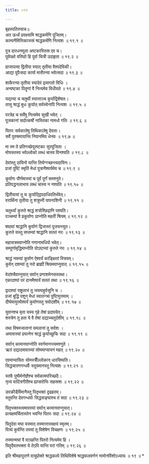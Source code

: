 ```yaml
---
title: ०१९

---
```

बृहस्पतिरुवाच॥  
अत ऊर्ध्वं प्रवक्ष्यामि श्राद्धकर्मणि पूजितम्।  
काम्यनैमित्तिकाजस्रं श्राद्धकर्मणि नित्यशः ॥ १९.१ ॥  

पुत्र दारधनमूला अष्टकास्तिस्र एव च।  
पूर्वपक्षो वरिष्ठो हि पूर्वा चित्री उदाहृता ॥ १९.२ ॥  

प्राजापत्या द्वितीया स्यात् तृतीया वैश्वदेविकी।  
आद्या पूपैःसदा कार्या मासैरन्या भवेत्सदा ॥ १९.३ ॥  

शाकैरन्या तृतीया स्यादेवं द्रव्यगतो विधिः ।  
अन्वष्टका पितॄणां वै नित्यमेव विधीयते ॥ १९.४ ॥  

यद्यन्या च चतुर्थी स्यात्ताञ्च कुर्याद्विशेषतः।  
तासु श्राद्धं बुधः कुर्यात् सर्वस्वेनापि नित्यशः ॥ १९.५ ॥  

परत्रेह च सर्वेषु नित्यमेव सुखी भवेत् ।  
पूजकानां सदोत्कर्षो नास्तिका नामधो गतिः ॥ १९.६ ॥  

पितरः सर्वकालेषु तिथिकालेषु देवताः।  
सर्वे पुरुषमायान्ति निपानमिव धेनवः ॥ १९.७ ॥  

मा स्म ते प्रतिगच्छेयुरष्टकाः सुरपूजिताः ।  
मोघस्तस्य भवेल्लोको लब्धं चास्य विनश्यति ॥ १९.८ ॥  

देवांस्तु दायिनो यान्ति तिर्यग्गच्छन्त्यदायिनः।  
प्रजां पुष्टिं स्मृतिं मेधां पुत्रानैश्वर्यमेव च ॥ १९.९ ॥  

कुर्वाणः पौर्णमास्यां च पूर्वं पूर्णं समश्नुते।  
प्रतिपद्धनलाभाय लब्धं चास्य न नश्यति ॥ १९.१० ॥  

द्वितीयायां तु यः कुर्याद्द्विपदाधिपतिर्भवेत्।  
वरार्थिना तृतीया तु शत्रुघ्नी पापनाशिनी ॥ १९.११ ॥  

चतुर्थ्यां कुरुते श्राद्धं शत्रोश्छिद्राणि पश्यति।  
पञ्चम्यां वै प्रकुर्वाणः प्राप्नोति महतीं श्रियम् ॥ १९.१२ ॥  

षष्ठ्यां श्राद्धानि कुर्वाणं द्विजास्तं पूजयन्त्युत।  
कुरुते यस्तु सप्तम्यां श्राद्धानि सततं नरः ॥ १९.१३ ॥  

महासत्रमवाप्नोति गणानामधिपो भवेत्।  
सम्पूर्णामृद्धिमाप्नोति योऽष्टम्यां कुरुते नरः ॥ १९.१४ ॥  

श्राद्धं नवम्यां कुर्वाण ऐश्वर्यं काङ्क्षितां स्त्रियम्।  
कुर्वन् दशम्यां तु नरो ब्राह्मीं श्रियमवाप्नुयात् ॥ १९.१५ ॥  

वेदांश्चैवाप्नुयात् सर्वान् प्रणाशमेनसस्तथा।  
एकादश्यां परं दानमैश्वर्यं सततं तथा ॥ १९.१६ ॥  

द्वादश्यां राष्ट्रलाभं तु जयमाहुर्वसूनि च ।  
प्रजां बुद्धिं पशून् मेधां स्वातन्त्र्यं पुष्टिमुत्तमाम् ।  
दीर्घमायुरथैश्वर्यं कुर्वाणस्तु त्रयोदशीम् ॥ १९.१७ ॥  

युवानश्च मृता यस्य गृहे तेषां प्रदापयेत्।  
शस्त्रेण तु हता ये वै तेषां दद्याच्चतुर्दशीम् ॥ १९.१८ ॥  

तथा विषमजातानां यमलानां तु सर्वशः ।  
अमावास्यां प्रयत्नेन श्राद्धं कुर्याच्छुचिः सदा ॥ १९.१९ ॥  

सर्वान् कामानवाप्नोति स्वर्गमानन्त्यमश्नुते ।  
ऋतं दद्यादमावास्यां सोममाप्यायनं महत् ॥ १९.२० ॥  

एवमाप्यायितः सोमस्त्रीँल्लोकान् धारयिष्यति।  
सिद्धचारणगन्धर्वैः स्तूयमानस्तु नित्यशः ॥ १९.२१ ॥  

स्तवैः पुष्पैर्मनोज्ञैश्च सर्वकामपरिच्छदैः।  
नृत्य वादित्रगीतैश्च ह्यप्सरोभिः सहस्रशः ॥ १९.२२ ॥  

उपक्रीडैर्विमानैस्तु पितृभक्तं दृढव्रतम्।  
स्तुवन्ति देवगन्धर्वाः सिद्धसङ्घाश्च तं सदा ॥ १९.२३ ॥  

पितृभक्तस्त्वमावस्यां सर्वान् कामानवाप्नुयात्।  
प्रत्यक्षमर्चितास्तेन भवन्ति पितरः सदा ॥ १९.२४ ॥  

पितॄदेवा मघा यस्मात् तस्मात्तास्वक्षयं स्मृतम्।  
पित्र्यं कुर्वन्ति तस्यां तु विशेषेण विचक्षणः ॥ १९.२५ ॥  

तस्मान्मघां वै वाञ्छन्ति पितरो नित्यमेव हि ।  
पितॄदैवतभक्ता ये तेऽपि यान्ति परां गतिम् ॥ १९.२६ ॥  

इति श्रीमहापुराणे वायुप्रोक्ते श्राद्धकल्पे तिथिविशेषे श्राद्धफलवर्णनं नामोनविंशोऽध्यायः ॥ १९ ॥ *  